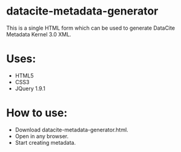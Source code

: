 datacite-metadata-generator
===========================

This is a single HTML form which can be used to generate DataCite Metadata Kernel 3.0 XML.   

Uses:
=====

- HTML5
- CSS3
- JQuery 1.9.1


How to use:
===========
- Download datacite-metadata-generator.html.
- Open in any browser.
- Start creating metadata.